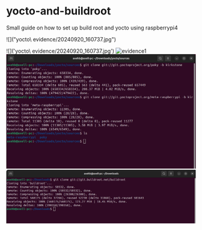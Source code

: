 # yocto-and-buildroot
Small guide on how to set up build root and yocto using raspberrypi4

![]("yocto\ evidence/20240920_160737.jpg")

![]('yocto\ evidence/20240920_160737.jpg')
![evidence1](https://www.dropbox.com/scl/fi/tjye4szlj36r6r8bbprw9/applying-commands.jpg?rlkey=rdevfid8w0j7ager3i3axilua&st=f96kk7as&dl=0)
![image1](yocto_evidence/cloning_repos.png)
![](buildroot_evidence/cloning_repo_(1).png)
